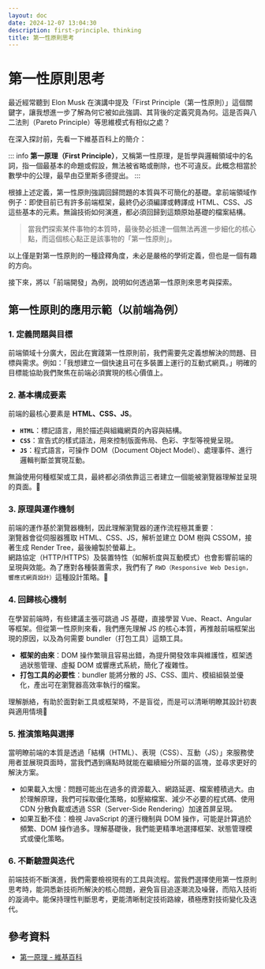 ```yaml
---
layout: doc
date: 2024-12-07 13:04:30
description: first-principle、thinking
title: 第一性原則思考
---
```


# 第一性原則思考

最近經常聽到 Elon Musk 在演講中提及「First Principle（第一性原則）」這個關鍵字，讓我想進一步了解為何它被如此強調、其背後的定義究竟為何。這是否與八二法則（Pareto Principle）等思維模式有相似之處？

在深入探討前，先看一下維基百科上的簡介：

::: info
**第一原理（First Principle）**，又稱第一性原理，是哲學與邏輯領域中的名詞，指一個最基本的命題或假設，無法被省略或刪除，也不可違反。此概念相當於數學中的公理，最早由亞里斯多德提出。
:::

根據上述定義，第一性原則強調回歸問題的本質與不可簡化的基礎。拿前端領域作例子：即使目前已有許多前端框架，最終仍必須編譯或轉譯成 HTML、CSS、JS 這些基本的元素。無論技術如何演進，都必須回歸到這類原始基礎的檔案結構。

> 當我們探索某件事物的本質時，最後勢必抵達一個無法再進一步細化的核心點，而這個核心點正是該事物的「第一性原則」。

以上僅是對第一性原則的一種詮釋角度，未必是嚴格的學術定義，但也是一個有趣的方向。

接下來，將以「前端開發」為例，說明如何透過第一性原則來思考與探索。

## 第一性原則的應用示範（以前端為例）

### 1. 定義問題與目標

前端領域十分廣大，因此在實踐第一性原則前，我們需要先定義想解決的問題、目標與需求。例如：「我想建立一個快速且可在多裝置上運行的互動式網頁。」明確的目標能協助我們聚焦在前端必須實現的核心價值上。

### 2. 基本構成要素

前端的最核心要素是 **HTML、CSS、JS**。

- **`HTML`**：標記語言，用於描述與組織網頁的內容與結構。
- **`CSS`**：宣告式的樣式語法，用來控制版面佈局、色彩、字型等視覺呈現。
- **`JS`**：程式語言，可操作 DOM（Document Object Model）、處理事件、進行邏輯判斷並實現互動。

無論使用何種框架或工具，最終都必須依靠這三者建立一個能被瀏覽器理解並呈現的頁面。🌟

### 3. 原理與運作機制

前端的運作基於瀏覽器機制，因此理解瀏覽器的運作流程極其重要：  
瀏覽器會從伺服器獲取 HTML、CSS、JS，解析並建立 DOM 樹與 CSSOM，接著生成 Render Tree，最後繪製於螢幕上。  
網路協定（HTTP/HTTPS）及裝置特性（如解析度與互動模式）也會影響前端的呈現與效能。為了應對各種裝置需求，我們有了 `RWD（Responsive Web Design，響應式網頁設計）`這種設計策略。🌟

### 4. 回歸核心機制

在學習前端時，有些建議主張可跳過 JS 基礎，直接學習 Vue、React、Angular 等框架。但從第一性原則來看，我們應先理解 JS 的核心本質，再推敲前端框架出現的原因，以及為何需要 bundler（打包工具）這類工具。

- **框架的由來**：DOM 操作繁瑣且容易出錯，為提升開發效率與維護性，框架透過狀態管理、虛擬 DOM 或響應式系統，簡化了複雜性。
- **打包工具的必要性**：bundler 能將分散的 JS、CSS、圖片、模組組裝並優化，產出可在瀏覽器高效率執行的檔案。

理解脈絡，有助於面對新工具或框架時，不是盲從，而是可以清晰明瞭其設計初衷與適用情境🌟

### 5. 推演策略與選擇

當明瞭前端的本質是透過「結構（HTML）、表現（CSS）、互動（JS）」來服務使用者並展現頁面時，當我們遇到痛點時就能在繼續細分所屬的區塊，並尋求更好的解決方案。

- 如果載入太慢：問題可能出在過多的資源載入、網路延遲、檔案體積過大。由於理解原理，我們可採取優化策略，如壓縮檔案、減少不必要的程式碼、使用 CDN 分散負載或透過 SSR（Server-Side Rendering）加速首屏呈現。
- 如果互動不佳：檢視 JavaScript 的運行機制與 DOM 操作，可能是計算過於頻繁、DOM 操作過多。理解基礎後，我們能更精準地選擇框架、狀態管理模式或優化策略。

### 6. 不斷驗證與迭代

前端技術不斷演進，我們需要檢視現有的工具與流程。當我們選擇使用第一性原則思考時，能洞悉新技術所解決的核心問題，避免盲目追逐潮流及噪聲，而陷入技術的漩渦中。能保持理性判斷思考，更能清晰制定技術路線，積極應對技術變化及迭代。

## 參考資料

- [第一原理 - 維基百科](https://zh.wikipedia.org/zh-tw/%E7%AC%AC%E4%B8%80%E5%8E%9F%E7%90%86)
